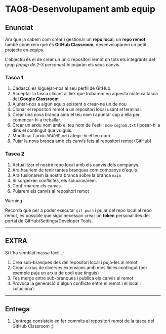 # TA08-Desenvolupament amb equip

## Enunciat
Ara que ja sabem com crear i gestionar un **repo local**, un **repo remot** i també coneixem què és **GitHub Classroom**, desenvoluparem un petit projecte en equips.

L'objectiu és el de crear un únic repositori remot on tots els integrants del grup *(equip de 2-3 persones)* hi pujaràn els seus canvis.

### Tasca 1
1. Cadascú es loguejar-nos al seu perfil de GitHub.
2. Acceptar la tasca clicant al link que trobarem en aquesta mateixa tasca del **Google Classroom**
3. Ajuntar-nos a algun equip existent o crear-ne un de nou
4. Clonar el repositori remot a un repositori local usant el terminal.
5. Crear una nova branca amb el teu nom i apuntar cap a ella per començar-hi a treballar.
6. Crear un arxiu nom amb el teu nom de l'estil: `nom-cognom.txt` i posar-hi a dins el contingut que vulguis.
7. Modificar l'arxiu `README.md` i afegir-hi el teu nom
8. Pujar la nova branca amb els canvis fets al repositori remot (GitHub)
### Tasca 2
1. Actualitzar el nostre repo local amb els canvis dels companys.
2. Ara hauriem de tenir tantes branques com companys d'equip.
3. Ara fusionarem la nostra branca sobre la branca `main`
4. Si sorgeixen conflictes, els solucionarem.
5. Confirmarem els canvis.
6. Pujarem els canvis al repositori remot

>[!WARNING]
>Recorda que per a poder executar `git push` i pujar del repo local al repo remot, és possible que sigui necessari crear un **token** personal des del portal de GitHub/Settings/Developer Tools.

---
## EXTRA
Si t'ha semblat massa fàcil...:
1. Crea sub-branques des del repositori local i puja-les al remot
2. Crear arxius de diverses extensions amb més línies contingut (per exemple puja un arxiu de codi que tinguis)
3. Fes merge entre sub-branques i publica els canvis al remot
4. Provoca la generació d'algun conflicte entre el remot i el local i soluciona'l


---
## Entrega
1. L'entrega consisteix en fer commits al repositori remot de la tasca del GitHub Classroom ;)

